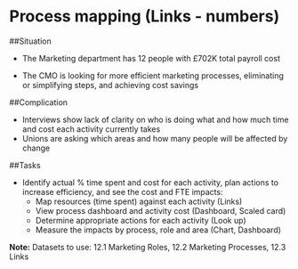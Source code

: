 # Process mapping (Links - numbers)

##Situation

* The Marketing department has 12 people with £702K total payroll cost

* The CMO is looking for more efficient marketing processes, eliminating or simplifying steps, and achieving cost savings

##Complication

* Interviews show lack of clarity on who is doing what and how much time and cost each activity currently takes
* Unions are asking which areas and how many people will be affected by change

##Tasks

* Identify actual % time spent and cost for each activity, plan actions to increase efficiency, and see the cost and FTE impacts:
  *  Map resources (time spent) against each activity (Links)
  * View process dashboard and activity cost (Dashboard, Scaled card)
  * Determine appropriate actions for each activity (Look up)
  * Measure the impacts by process, role and area (Chart, Dashboard)

**Note:** Datasets to use: 12.1 Marketing Roles, 12.2 Marketing Processes, 12.3 Links



